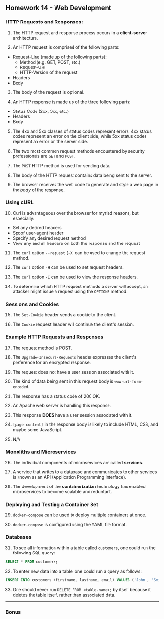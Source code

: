 ## Homework 14 - Web Development

### HTTP Requests and Responses:

1. The HTTP request and response process occurs in a **client-server**
   architecture.

2. An HTTP request is comprised of the following parts:
  * Request-Line (made up of the following parts):
    * Method (e.g. GET, POST, etc.)
    * Request-URI
    * HTTP-Version of the request
  * Headers
  * Body

3. The body of the request is optional.

4. An HTTP response is made up of the three following parts:
  * Status Code (2xx, 3xx, etc.)
  * Headers
  * Body

5. The 4xx and 5xx classes of status codes represent errors. 4xx status codes
   represent an error on the client side, while 5xx status codes represent an
   error on the server side.

6. The two most common request methods encountered by security professionals are
   `GET` and `POST`.

7. The `POST` HTTP method is used for sending data.

8. The body of the HTTP request contains data being sent to the server.

9. The browser receives the web code to generate and style a web page in the
   *body* of the response.

### Using cURL

10. Curl is advantageous over the browser for myriad reasons, but especially:
  * Set any desired headers
  * Spoof user-agent header
  * Specify any desired request method
  * View any and all headers on both the response and the request

11. The `curl` option `--request` (`-X`) can be used to change the request
  method.

12. The `curl` option `-H` can be used to set request headers.

13. The `curl` option `-I` can be used to view the response headers.

14. To determine which HTTP request methods a server will accept, an attacker
    might issue a request using the `OPTIONS` method.

### Sessions and Cookies

15. The `Set-Cookie` header sends a cookie to the client.

16. The `Cookie` request header will continue the client's session.

### Example HTTP Requests and Responses

17. The request method is POST.

18. The `Upgrade-Insecure-Requests` header expresses the client's preference for
    an encrypted response.

19. The request does not have a user session associated with it.

20. The kind of data being sent in this request body is `www-url-form-encoded`.

21. The response has a status code of 200 OK.

22. An Apache web server is handling this response.

23. This response **DOES** have a user session associated with it.

24. `[page content]` in the response body is likely to include HTML, CSS, and
    maybe some JavaScript.

25. N/A

### Monoliths and Microservices

26. The individual components of microservices are called **services**.

27. A service that writes to a database and communicates to other services is
    known as an API (Application Programming Interface).

28. The development of the **containerization** technology has enabled
    microservices to become scalable and reduntant.

### Deploying and Testing a Container Set

29. `docker-compose` can be used to deploy multiple containers at once.

30. `docker-compose` is configured using the YAML file format.

### Databases

31. To see all information within a table called `customers`, one could run the
    following SQL query:

```sql
SELECT * FROM customers;
```

32. To enter new data into a table, one could run a query as follows:

```sql
INSERT INTO customers (firstname, lastname, email) VALUES ('John', 'Smith', 'jsmith@example.com');
```

33. One should never run `DELETE FROM <table-name>;` by itself because it
    deletes the table itself, rather than associated data.

---

### Bonus

